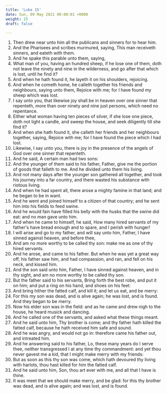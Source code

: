 ```yaml
---
title: 'Luke 15'
date: Sun, 09 May 2021 00:00:01 +0000
weight: 15
draft: false
  
---
```


1. Then drew near unto him all the publicans and sinners for to hear him.
2. And the Pharisees and scribes murmured, saying, This man receiveth sinners, and eateth with them.
3. And he spake this parable unto them, saying,
4. What man of you, having an hundred sheep, if he lose one of them, doth not leave the ninety and nine in the wilderness, and go after that which is lost, until he find it?
5. And when he hath found it, he layeth it on his shoulders, rejoicing.
6. And when he cometh home, he calleth together his friends and neighbours, saying unto them, Rejoice with me; for I have found my sheep which was lost.
7. I say unto you, that likewise joy shall be in heaven over one sinner that repenteth, more than over ninety and nine just persons, which need no repentance.
8. Either what woman having ten pieces of silver, if she lose one piece, doth not light a candle, and sweep the house, and seek diligently till she find it?
9. And when she hath found it, she calleth her friends and her neighbours together, saying, Rejoice with me; for I have found the piece which I had lost.
10. Likewise, I say unto you, there is joy in the presence of the angels of God over one sinner that repenteth.
11. And he said, A certain man had two sons:
12. And the younger of them said to his father, Father, give me the portion of goods that falleth to me. And he divided unto them his living.
13. And not many days after the younger son gathered all together, and took his journey into a far country, and there wasted his substance with riotous living.
14. And when he had spent all, there arose a mighty famine in that land; and he began to be in want.
15. And he went and joined himself to a citizen of that country; and he sent him into his fields to feed swine.
16. And he would fain have filled his belly with the husks that the swine did eat: and no man gave unto him.
17. And when he came to himself, he said, How many hired servants of my father's have bread enough and to spare, and I perish with hunger!
18. I will arise and go to my father, and will say unto him, Father, I have sinned against heaven, and before thee,
19. And am no more worthy to be called thy son: make me as one of thy hired servants.
20. And he arose, and came to his father. But when he was yet a great way off, his father saw him, and had compassion, and ran, and fell on his neck, and kissed him.
21. And the son said unto him, Father, I have sinned against heaven, and in thy sight, and am no more worthy to be called thy son.
22. But the father said to his servants, Bring forth the best robe, and put it on him; and put a ring on his hand, and shoes on his feet:
23. And bring hither the fatted calf, and kill it; and let us eat, and be merry:
24. For this my son was dead, and is alive again; he was lost, and is found. And they began to be merry.
25. Now his elder son was in the field: and as he came and drew nigh to the house, he heard musick and dancing.
26. And he called one of the servants, and asked what these things meant.
27. And he said unto him, Thy brother is come; and thy father hath killed the fatted calf, because he hath received him safe and sound.
28. And he was angry, and would not go in: therefore came his father out, and intreated him.
29. And he answering said to his father, Lo, these many years do I serve thee, neither transgressed I at any time thy commandment: and yet thou never gavest me a kid, that I might make merry with my friends:
30. But as soon as this thy son was come, which hath devoured thy living with harlots, thou hast killed for him the fatted calf.
31. And he said unto him, Son, thou art ever with me, and all that I have is thine.
32. It was meet that we should make merry, and be glad: for this thy brother was dead, and is alive again; and was lost, and is found.

